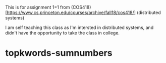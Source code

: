 This is for assignment 1=1 from (COS418)[https://www.cs.princeton.edu/courses/archive/fall18/cos418/] (distributed systems)

I am self teaching this class as I'm intersted in distributed systems, and didn't have the opportunity to take the class in college.

# topkwords-sumnumbers
